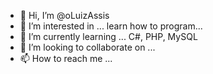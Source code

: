 - 👋 Hi, I’m @oLuizAssis
- 👀 I’m interested in ... learn how to program...
- 🌱 I’m currently learning ... C#, PHP, MySQL
- 💞️ I’m looking to collaborate on ...
- 📫 How to reach me ...

<!---
oLuizAssis/oLuizAssis is a ✨ special ✨ repository because its `README.md` (this file) appears on your GitHub profile.
You can click the Preview link to take a look at your changes.
--->

